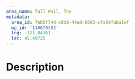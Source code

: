 ```yaml
---
area_name: Tall Wall, The
metadata:
  area_id: 7eb5f74d-c8d8-44ad-8003-cfa09faba1ef
  mp_id: '110670382'
  lng: -121.84361
  lat: 45.49725
---
```

# Description
